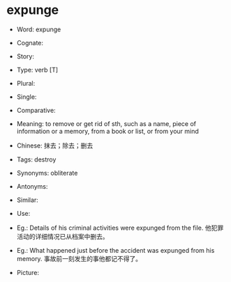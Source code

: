 # expunge

- Word: expunge
- Cognate: 
- Story: 

- Type: verb [T]
- Plural: 
- Single: 
- Comparative: 
- Meaning: to remove or get rid of sth, such as a name, piece of information or a memory, from a book or list, or from your mind
- Chinese: 抹去；除去；删去
- Tags: destroy
- Synonyms: obliterate
- Antonyms: 
- Similar: 
- Use: 
- Eg.: Details of his criminal activities were expunged from the file. 他犯罪活动的详细情况已从档案中删去。
- Eg.: What happened just before the accident was expunged from his memory. 事故前一刻发生的事他都记不得了。
- Picture: 

